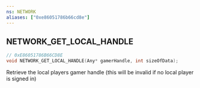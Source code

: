 ```yaml
---
ns: NETWORK
aliases: ["0xe86051786b66cd8e"]
---
```

## NETWORK_GET_LOCAL_HANDLE

```c
// 0xE86051786B66CD8E
void NETWORK_GET_LOCAL_HANDLE(Any* gamerHandle, int sizeOfData);
```

Retrieve the local players gamer handle (this will be invalid if no local player is signed in)

